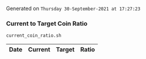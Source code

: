 Generated on `Thursday 30-September-2021 at 17:27:23`

### Current to Target Coin Ratio
`current_coin_ratio.sh`

Date|Current|Target|Ratio
---|---|---|---

